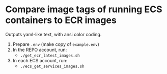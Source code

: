 # Compare image tags of running ECS containers to ECR images

Outputs yaml-like text, with ansi color coding.

1. Prepare `.env` (make copy of `example.env`)
2. In the REPO account, run:
    - `./get_ecr_latest_images.sh`
3. In each ECS account, run:
    - `./ecs_get_services_images.sh`
